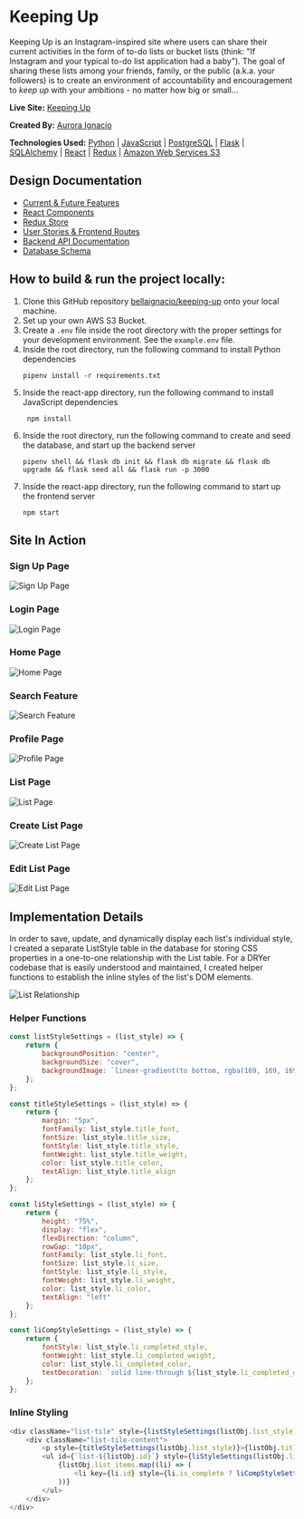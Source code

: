 # Keeping Up

Keeping Up is an Instagram-inspired site where users can share their current activities in the form of to-do lists or bucket lists (think: "If Instagram and your typical to-do list application had a baby").
The goal of sharing these lists among your friends, family, or the public (a.k.a. your followers) is to create an environment of accountability and encouragement to *keep up* with your ambitions - no matter how big or small...

**Live Site:** [Keeping Up](https://keeping-up.onrender.com/)

**Created By:** [Aurora Ignacio](https://github.com/bellaignacio)

**Technologies Used:** [Python](https://docs.python.org/3/) | [JavaScript](https://devdocs.io/javascript/) | [PostgreSQL](https://www.postgresql.org/docs/) | [Flask](https://flask.palletsprojects.com/en/2.3.x/) | [SQLAlchemy](https://docs.sqlalchemy.org/en/20/) | [React](https://react.dev/) | [Redux](https://redux.js.org/) | [Amazon Web Services S3](https://docs.aws.amazon.com/AmazonS3/latest/userguide/Welcome.html)

## Design Documentation

* [Current & Future Features](https://github.com/bellaignacio/keeping-up/wiki/Feature-List)
* [React Components](https://github.com/bellaignacio/keeping-up/wiki/React-Components)
* [Redux Store](https://github.com/bellaignacio/keeping-up/wiki/Redux-Store)
* [User Stories & Frontend Routes](https://github.com/bellaignacio/keeping-up/wiki/User-Stories)
* [Backend API Documentation](https://github.com/bellaignacio/keeping-up/wiki/Backend-Routes)
* [Database Schema](https://github.com/bellaignacio/keeping-up/wiki/Database-Schema)

## How to build & run the project locally:

 1. Clone this GitHub repository [bellaignacio/keeping-up](https://github.com/bellaignacio/keeping-up) onto your local machine.
 2. Set up your own AWS S3 Bucket.
 3. Create a `.env` file inside the root directory with the proper settings for your development environment. See the `example.env` file.
 4. Inside the root directory, run the following command to install Python dependencies
	```
	pipenv install -r requirements.txt
	```
 5. Inside the react-app directory, run the following command to install JavaScript dependencies
	```
	 npm install
	```
 6. Inside the root directory, run the following command to create and seed the database, and start up the backend server
	```
	pipenv shell && flask db init && flask db migrate && flask db upgrade && flask seed all && flask run -p 3000
	```
7. Inside the react-app directory, run the following command to start up the frontend server
	```
	npm start
	```

## Site In Action

### Sign Up Page
![Sign Up Page](/react-app/public/signup.gif)

### Login Page
![Login Page](/react-app/public/login.png)

### Home Page
![Home Page](/react-app/public/home.gif)

### Search Feature
![Search Feature](/react-app/public/search.gif)

### Profile Page
![Profile Page](/react-app/public/profile.png)

### List Page
![List Page](/react-app/public/list.gif)

### Create List Page
![Create List Page](/react-app/public/create_list.gif)

### Edit List Page
![Edit List Page](/react-app/public/edit_list.gif)

## Implementation Details

In order to save, update, and dynamically display each list's individual style, I created a separate ListStyle table in the database for storing CSS properties in a one-to-one relationship with the List table. For a DRYer codebase that is easily understood and maintained, I created helper functions to establish the inline styles of the list's DOM elements.

![List Relationship](/react-app/public/list_relationship.png)

### Helper Functions

```javascript
const listStyleSettings = (list_style) => {
    return {
        backgroundPosition: "center",
        backgroundSize: "cover",
        backgroundImage: `linear-gradient(to bottom, rgba(169, 169, 169, 0.8), rgba(211, 211, 211, 0.8)), url(${list_style.image_url})`
    };
};

const titleStyleSettings = (list_style) => {
    return {
        margin: "5px",
        fontFamily: list_style.title_font,
        fontSize: list_style.title_size,
        fontStyle: list_style.title_style,
        fontWeight: list_style.title_weight,
        color: list_style.title_color,
        textAlign: list_style.title_align
    };
};

const liStyleSettings = (list_style) => {
    return {
        height: "75%",
        display: "flex",
        flexDirection: "column",
        rowGap: "10px",
        fontFamily: list_style.li_font,
        fontSize: list_style.li_size,
        fontStyle: list_style.li_style,
        fontWeight: list_style.li_weight,
        color: list_style.li_color,
        textAlign: "left"
    };
};

const liCompStyleSettings = (list_style) => {
    return {
        fontStyle: list_style.li_completed_style,
        fontWeight: list_style.li_completed_weight,
        color: list_style.li_completed_color,
        textDecoration: `solid line-through ${list_style.li_completed_decoration} 3px`
    };
};
```

### Inline Styling

```javascript
<div className="list-tile" style={listStyleSettings(listObj.list_style)} onClick={() => history.push(`/lists/${listObj.id}`)} >
    <div className="list-tile-content">
        <p style={titleStyleSettings(listObj.list_style)}>{listObj.title}</p>
        <ul id={`list-${listObj.id}`} style={liStyleSettings(listObj.list_style)}>
            {listObj.list_items.map((li) => (
                <li key={li.id} style={li.is_complete ? liCompStyleSettings(listObj.list_style) : null}>{li.description}</li>
            ))}
        </ul>
    </div>
</div>
```
